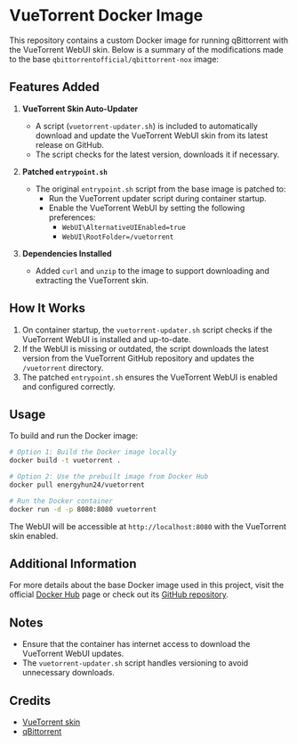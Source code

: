 # VueTorrent Docker Image

This repository contains a custom Docker image for running qBittorrent with the VueTorrent WebUI skin. Below is a summary of the modifications made to the base `qbittorrentofficial/qbittorrent-nox` image:

## Features Added

1. **VueTorrent Skin Auto-Updater**
   - A script (`vuetorrent-updater.sh`) is included to automatically download and update the VueTorrent WebUI skin from its latest release on GitHub.
   - The script checks for the latest version, downloads it if necessary.

2. **Patched `entrypoint.sh`**
   - The original `entrypoint.sh` script from the base image is patched to:
     - Run the VueTorrent updater script during container startup.
     - Enable the VueTorrent WebUI by setting the following preferences:
       - `WebUI\AlternativeUIEnabled=true`
       - `WebUI\RootFolder=/vuetorrent`

3. **Dependencies Installed**
   - Added `curl` and `unzip` to the image to support downloading and extracting the VueTorrent skin.

## How It Works

1. On container startup, the `vuetorrent-updater.sh` script checks if the VueTorrent WebUI is installed and up-to-date.
2. If the WebUI is missing or outdated, the script downloads the latest version from the VueTorrent GitHub repository and updates the `/vuetorrent` directory.
3. The patched `entrypoint.sh` ensures the VueTorrent WebUI is enabled and configured correctly.

## Usage

To build and run the Docker image:

```bash
# Option 1: Build the Docker image locally
docker build -t vuetorrent .

# Option 2: Use the prebuilt image from Docker Hub
docker pull energyhun24/vuetorrent

# Run the Docker container
docker run -d -p 8080:8080 vuetorrent
```

The WebUI will be accessible at `http://localhost:8080` with the VueTorrent skin enabled.
## Additional Information

For more details about the base Docker image used in this project, visit the official [Docker Hub](https://hub.docker.com/r/qbittorrentofficial/qbittorrent-nox) page or check out its [GitHub repository](https://github.com/qbittorrent/docker-qbittorrent-nox).

## Notes

- Ensure that the container has internet access to download the VueTorrent WebUI updates.
- The `vuetorrent-updater.sh` script handles versioning to avoid unnecessary downloads.

## Credits
- [VueTorrent skin](https://github.com/VueTorrent/VueTorrent)
- [qBittorrent](https://www.qbittorrent.org/)